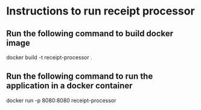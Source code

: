 # Instructions to run receipt processor 
## Run the following command to build docker image 
docker build -t receipt-processor .

## Run the following command to run the application in a docker container
docker run -p 8080:8080 receipt-processor  
